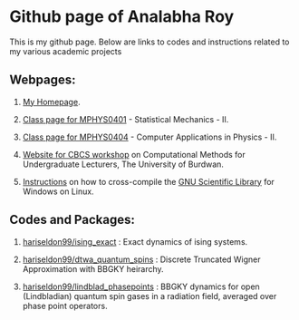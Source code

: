 # Github page of Analabha Roy

This is my github page. Below are links to codes and instructions related to my various academic projects

## Webpages:
1. [My Homepage](https://www.ph.utexas.edu/~daneel).

2. [Class page for MPHYS0401](https://sites.google.com/a/phys.buruniv.ac.in/statmech2/) - Statistical Mechanics - II.

3. [Class page for MPHYS0404](https://sites.google.com/a/phys.buruniv.ac.in/numerical/) - Computer Applications in Physics - II.

4. [Website for CBCS workshop](https://sites.google.com/phys.buruniv.ac.in/programming-workshop-cbcs/) on Computational Methods for Undergraduate Lecturers, The University of Burdwan. 

5. [Instructions](gsl_cc/index.html) on how to cross-compile the [GNU Scientific Library](https://www.gnu.org/software/gsl/) for Windows on Linux.

## Codes and Packages:

1. [hariseldon99/ising_exact](https://github.com/hariseldon99/ising_exact) : Exact dynamics of ising systems.

2. [hariseldon99/dtwa_quantum_spins](https://github.com/hariseldon99/dtwa_quantum_spins) : Discrete Truncated Wigner Approximation with BBGKY heirarchy.

3. [hariseldon99/lindblad_phasepoints](https://github.com/hariseldon99/lindblad_phasepoints) : BBGKY dynamics for open (Lindbladian) quantum spin gases in a radiation field, averaged over phase point operators.
